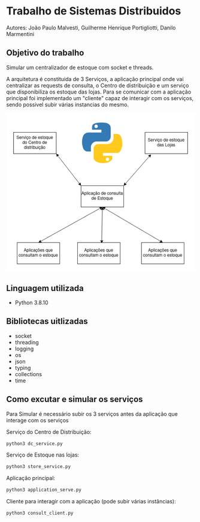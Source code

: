 # Trabalho de Sistemas Distribuidos

Autores: João Paulo Malvesti, Guilherme Henrique Portigliotti, Danilo Marmentini

## Objetivo do trabalho

Simular um centralizador de estoque com socket e threads.

A arquitetura é constituida de 3 Serviços, a aplicação principal onde vai centralizar as requests de consulta, o Centro de distribuição e um serviço que disponibiliza os estoque das lojas. Para se comunicar com a aplicação principal foi implementado um "cliente" capaz de interagir com os serviços, sendo possivel subir várias instancias do mesmo.

![Arquitetura da aplicação](https://github.com/Tsumakami/sistemas_distribuidos/blob/7c9b2ccebf7bc52e89a9734f086f72ec3adedfbb/img/arq.png)

## Linguagem utilizada

- Python 3.8.10

## Bibliotecas uitlizadas

- socket
- threading
- logging
- os
- json
- typing
- collections
- time

## Como excutar e simular os serviços


Para Simular é necessário subir os 3 serviços antes da aplicação que interage com os serviços

Serviço do Centro de Distribuição:
```sh
python3 dc_service.py
```
Serviço de Estoque nas lojas:
```sh
python3 store_service.py
```
Aplicação principal:
```sh
python3 application_serve.py
```
Cliente para interagir com a aplicação (pode subir várias instâncias):
```sh
python3 consult_client.py
```

